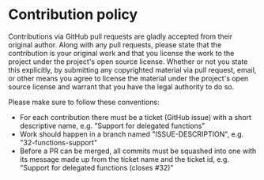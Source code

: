 # Contribution policy

Contributions via GitHub pull requests are gladly accepted from their original author.
Along with any pull requests, please state that the contribution is your original work
and that you license the work to the project under the project's open source license.
Whether or not you state this explicitly, by submitting any copyrighted material via pull request,
email, or other means you agree to license the material under the project's open source license and
warrant that you have the legal authority to do so.

Please make sure to follow these conventions:

* For each contribution there must be a ticket (GitHub issue) with a short descriptive name, e.g. "Support for delegated functions"
* Work should happen in a branch named "ISSUE-DESCRIPTION", e.g. "32-functions-support"
* Before a PR can be merged, all commits must be squashed into one with its message made up from the ticket name and the ticket id, e.g. "Support for delegated functions (closes #32)"
